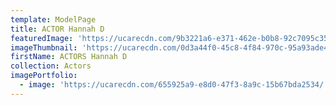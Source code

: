 ```yaml
---
template: ModelPage
title: ACTOR Hannah D
featuredImage: 'https://ucarecdn.com/9b3221a6-e371-462e-b0b8-92c7095c3548/'
imageThumbnail: 'https://ucarecdn.com/0d3a44f0-45c8-4f84-970c-95a93ade46f0/'
firstName: ACTORS Hannah D
collection: Actors
imagePortfolio:
  - image: 'https://ucarecdn.com/655925a9-e8d0-47f3-8a9c-15b67bda2534/'
---
```


